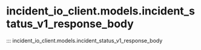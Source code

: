 # incident_io_client.models.incident_status_v1_response_body

::: incident_io_client.models.incident_status_v1_response_body
